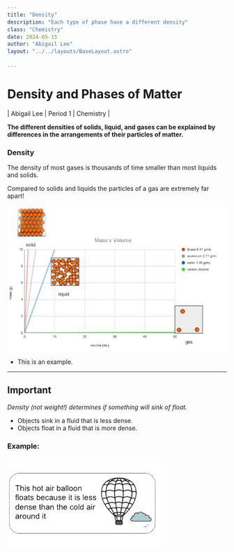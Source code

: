 ```yaml
---
title: "Density"
description: "Each type of phase have a different density"
class: "Chemistry"
date: 2024-05-15
author: "Abigail Lee"
layout: "../../layouts/BaseLayout.astro"

---
```


# Density and Phases of Matter

| Abigail Lee | Period 1 | Chemistry |

**The different densities of solids, liquid, and gases can be explained by differences in the arrangements of their particles of matter.**

### Density

The density of most gases is thousands of time smaller than most liquids and solids.

Compared to solids and liquids the particles of a gas are extremely far apart!

![Graph and particle diagram](./images/graph.png)

* This is an example.
---

## Important

_Density (not weight!) determines if something will sink of float._

- Objects sink in a fluid that is less dense.
- Objects float in a fluid that is more dense.

### Example:

![Hot air ballon](./images/hotairballon.png)
